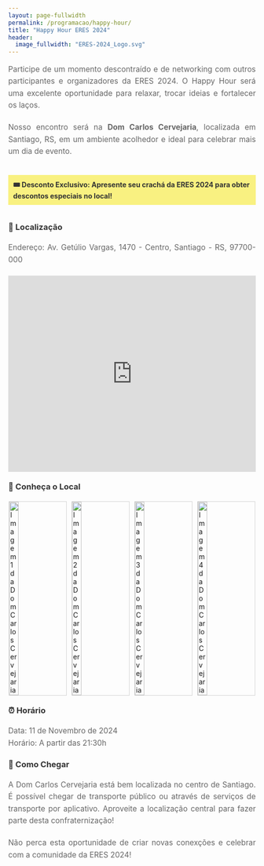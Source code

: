 ```yaml
---
layout: page-fullwidth
permalink: /programacao/happy-hour/
title: "Happy Hour ERES 2024"
header:
  image_fullwidth: "ERES-2024_Logo.svg"
---
```


<style>
  h3 {
    color: #333;
    margin: 20px 0;
  }

  .text, ul {
    font-size: 1.1em;
    line-height: 1.6;
    color: #666;
    text-align: justify;
  }

  .map-container {
    text-align: center;
    margin: 20px 0;
  }

  .map-container iframe {
    border: 1px solid #d3d3d3;
    width: 100%;
    height: 400px;
  }

  .text {
    margin-bottom: 20px;
  }

  .badge-discount {
    background-color: #f9f181;
    color: #333;
    font-weight: bold;
    padding: 10px;
    display: inline-block;
    margin: 15px 0;
  }

  .image-gallery {
    display: flex;
    flex-wrap: wrap;
    gap: 10px;
    justify-content: center;
    margin: 20px 0;
  }

  .image-gallery img {
    width: calc(25% - 10px);
    height: auto;
    border: 1px solid #d3d3d3;
  }

  @media (max-width: 768px) {
    .image-gallery img {
      width: 100%;
    }
  }
</style>

<p class="text">Participe de um momento descontraído e de networking com outros participantes e organizadores da ERES 2024. O Happy Hour será uma excelente oportunidade para relaxar, trocar ideias e fortalecer os laços.</p>

<p class="text">Nosso encontro será na <strong>Dom Carlos Cervejaria</strong>, localizada em Santiago, RS, em um ambiente acolhedor e ideal para celebrar mais um dia de evento.</p>

<div class="badge-discount">
  🎟️ Desconto Exclusivo: Apresente seu crachá da ERES 2024 para obter descontos especiais no local!
</div>

<h3>📍 Localização</h3>

<div class="text">Endereço: Av. Getúlio Vargas, 1470 - Centro, Santiago - RS, 97700-000</div>

<div class="map-container">
    <iframe src="https://www.google.com/maps/embed?pb=!1m18!1m12!1m3!1d3483.188663521745!2d-54.87359152447885!3d-29.188571975365676!2m3!1f0!2f0!3f0!3m2!1i1024!2i768!4f13.1!3m3!1m2!1s0x94ffd201b201e93f%3A0x22f4772baa837c72!2sDom%20Carlos%20Cervejaria!5e0!3m2!1spt-BR!2sbr!4v1730732435431!5m2!1spt-BR!2sbr" width="600" height="450" style="border:0;" allowfullscreen="" loading="lazy" referrerpolicy="no-referrer-when-downgrade"></iframe>
</div>

<h3>📸 Conheça o Local</h3>

<div class="image-gallery">
  <img src="{{ site.urlimg }}/dom-carlos/01.jpg" alt="Imagem 1 da Dom Carlos Cervejaria">
  <img src="{{ site.urlimg }}/dom-carlos/02.jpg" alt="Imagem 2 da Dom Carlos Cervejaria">
  <img src="{{ site.urlimg }}/dom-carlos/03.jpg" alt="Imagem 3 da Dom Carlos Cervejaria">
  <img src="{{ site.urlimg }}/dom-carlos/04.jpg" alt="Imagem 4 da Dom Carlos Cervejaria">
</div>

<h3>⏰ Horário</h3>

<p class="text">Data: 11 de Novembro de 2024<br>
Horário: A partir das 21:30h</p>

<h3>🚗 Como Chegar</h3>

<p class="text">A Dom Carlos Cervejaria está bem localizada no centro de Santiago. É possível chegar de transporte público ou através de serviços de transporte por aplicativo. Aproveite a localização central para fazer parte desta confraternização!</p>

<p class="text">Não perca esta oportunidade de criar novas conexções e celebrar com a comunidade da ERES 2024!</p>
